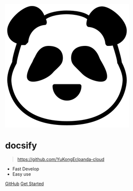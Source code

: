 ![logo](_media/icon.svg)

# docsify

> https://github.com/YuKongEr/panda-cloud

* Fast Develop
* Easy use

[GitHub](https://github.com/YuKongEr/panda-cloud/)
[Get Started](/introduce)